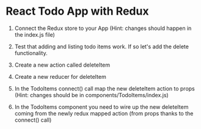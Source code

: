 # React Todo App with Redux

1. Connect the Redux store to your App (Hint: changes should happen in the index.js file)

1. Test that adding and listing todo items work. If so let's add the delete functionality.

1. Create a new action called deleteItem

1. Create a new reducer for deleteItem

1. In the TodoItems connect() call map the new deleteItem action to props (Hint: changes should be in components/TodoItems/index.js)

1. In the TodoItems component you need to wire up the new deleteItem coming from the newly redux mapped action (from props thanks to the connect() call)

